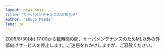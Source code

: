 ```yaml
---
layout: news_post
title: "サーバメンテナンスのお知らせ"
author: "Shugo Maeda"
lang: ja
---
```


2006/8/30(水)
17:00から数時間の間、サーバメンテナンスのためML以外の外部向けサービスを停止します。ご迷惑をおかけしますが、ご容赦ください。
